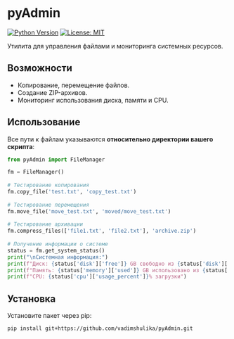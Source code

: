 # pyAdmin

[![Python Version](https://img.shields.io/badge/python-3.8%2B-blue)](https://www.python.org/)
[![License: MIT](https://img.shields.io/badge/License-MIT-yellow.svg)](https://opensource.org/licenses/MIT)

Утилита для управления файлами и мониторинга системных ресурсов.

## Возможности
- Копирование, перемещение файлов.
- Создание ZIP-архивов.
- Мониторинг использования диска, памяти и CPU.

## Использование
Все пути к файлам указываются **относительно директории вашего скрипта**:
```python
from pyAdmin import FileManager

fm = FileManager()
    
# Тестирование копирования
fm.copy_file('test.txt', 'copy_test.txt')
    
# Тестирование перемещения
fm.move_file('move_test.txt', 'moved/move_test.txt')
    
# Тестирование архивации
fm.compress_files(['file1.txt', 'file2.txt'], 'archive.zip')
    
# Получение информации о системе
status = fm.get_system_status()
print("\nСистемная информация:")
print(f"Диск: {status['disk']['free']} GB свободно из {status['disk']['total']} GB")
print(f"Память: {status['memory']['used']} GB использовано из {status['memory']['total']} GB")
print(f"CPU: {status['cpu']['usage_percent']}% загрузки")
```

## Установка
Установите пакет через pip:

```bash
pip install git+https://github.com/vadimshulika/pyAdmin.git
```